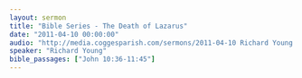 ```yaml
---
layout: sermon
title: "Bible Series - The Death of Lazarus"
date: "2011-04-10 00:00:00"
audio: "http://media.coggesparish.com/sermons/2011-04-10 Richard Young.mp3"
speaker: "Richard Young"
bible_passages: ["John 10:36-11:45"]
---
```


